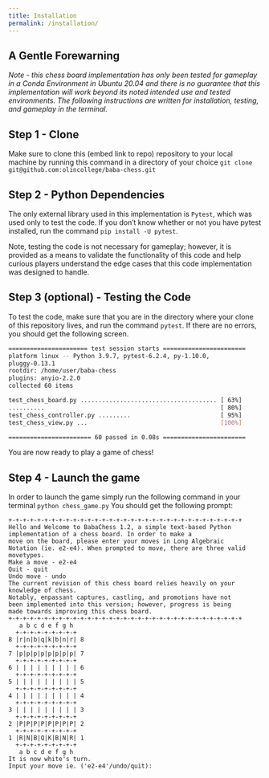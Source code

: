 ```yaml
---
title: Installation
permalink: /installation/
---
```

## A Gentle Forewarning
*Note - this chess board implementation has only been tested for gameplay in a Conda Environment in Ubuntu 20.04 and there is no guarantee that this implementation will work beyond its noted intended use and tested environments.*
*The following instructions are written for installation, testing, and gameplay in the terminal.*
## Step 1 - Clone
Make sure to clone this (embed link to repo) repository to your local machine by running this command in a directory of your choice `git clone git@github.com:olincollege/baba-chess.git` 
## Step 2 - Python Dependencies
The only external library used in this implementation is `Pytest`, which was used only to test the code. If you don’t know whether or not you have pytest installed, run the command `pip install -U pytest`.

Note, testing the code is not necessary for gameplay; however, it is provided as a means to validate the functionality of this code and help curious players understand the edge cases that this code implementation was designed to handle.
## Step 3 (optional) - Testing the Code
To test the code, make sure that you are in the directory where your clone of this repository lives, and run the command `pytest`. If there are no errors, you should get the following screen.

```bash
====================== test session starts =======================
platform linux -- Python 3.9.7, pytest-6.2.4, py-1.10.0,
pluggy-0.13.1
rootdir: /home/user/baba-chess
plugins: anyio-2.2.0
collected 60 items

test_chess_board.py ...................................... [ 63%]
..........                                                 [ 80%]
test_chess_controller.py .........                         [ 95%]
test_chess_view.py ...                                     [100%]

======================= 60 passed in 0.08s =======================
```

You are now ready to play a game of chess!
## Step 4 - Launch the game
In order to launch the game simply run the following command in your terminal `python chess_game.py`
You should get the following prompt:
```
+-+-+-+-+-+-+-+-+-+-+-+-+-+-+-+-+-+-+-+-+-+-+-+-+-+-+-+-+-+-+-+-+
Hello and Welcome to BabaChess 1.2, a simple text-based Python
implementation of a chess board. In order to make a
move on the board, please enter your moves in Long Algebraic
Notation (ie. e2-e4). When prompted to move, there are three valid
movetypes.
Make a move - e2-e4
Quit - quit
Undo move - undo
The current revision of this chess board relies heavily on your
knowledge of chess.
Notably, enpassant captures, castling, and promotions have not
been implemented into this version; however, progress is being
made towards improving this chess board.
+-+-+-+-+-+-+-+-+-+-+-+-+-+-+-+-+-+-+-+-+-+-+-+-+-+-+-+-+-+-+-+-+
   a b c d e f g h
  +-+-+-+-+-+-+-+-+
8 |r|n|b|q|k|b|n|r| 8
  +-+-+-+-+-+-+-+-+
7 |p|p|p|p|p|p|p|p| 7
  +-+-+-+-+-+-+-+-+
6 | | | | | | | | | 6
  +-+-+-+-+-+-+-+-+
5 | | | | | | | | | 5
  +-+-+-+-+-+-+-+-+
4 | | | | | | | | | 4
  +-+-+-+-+-+-+-+-+
3 | | | | | | | | | 3
  +-+-+-+-+-+-+-+-+
2 |P|P|P|P|P|P|P|P| 2
  +-+-+-+-+-+-+-+-+
1 |R|N|B|Q|K|B|N|R| 1
  +-+-+-+-+-+-+-+-+
   a b c d e f g h
It is now white's turn.
Input your move ie. ('e2-e4'/undo/quit):
```
